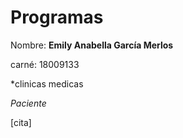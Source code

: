 # Programas

Nombre: **Emily Anabella García Merlos** 

carné: 18009133 

*clinicas medicas

_Paciente_

[cita]
